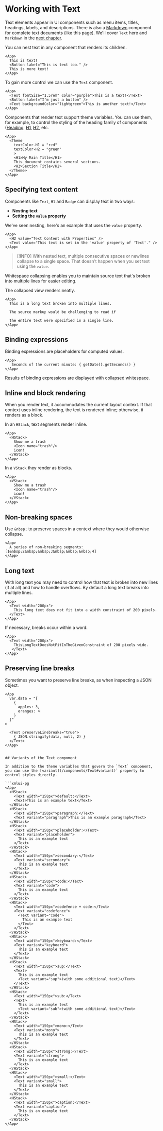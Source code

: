 # Working with Text

Text elements appear in UI components such as menu items, titles, headings, labels, and descriptions. There is also a [Markdown](/components/Markdown) component for complete text documents (like this page). We'll cover `Text` here and `Markdown` in the [next chapter](/workingWithMarkdown).

You can nest text in any component that renders its children.


```xmlui-pg display
<App>
  This is text!
  <Button label="This is text too." />
  This is more text!
</App>
```

To gain more control we can use the  `Text` component.

```xmlui-pg display
<App>
  <Text fontSize="1.5rem" color="purple">This is a text!</Text>
  <Button label="I'm just a button" />
  <Text backgroundColor="lightgreen">This is another text!</Text>
</App>
```

Components that render text support theme variables. You can use them, for example, to control the styling of the heading family of components ([Heading](/components/Heading), [H1](/components/H1), [H2](/components/H2), etc.
</Callout>


```xmlui-pg display
<App>
  <Theme
    textColor-H1 = "red"
    textColor-H2 = "green"
    >
    <H1>My Main Title</H1>
    This document contains several sections.
    <H2>Section Title</H2>
  </Theme>
</App>
```

## Specifying text content

Components like `Text`, `H1` and `Badge` can display text in two ways:

- **Nesting text**
- **Setting the `value` property**

We've seen nesting, here's an example that uses the `value` property.

```xmlui-pg display
<App>
  <H2 value="Text Content with Properties" />
  <Text value="This text is set in the 'value' property of 'Text'." />
</App>
```

>[!INFO]
> With nested text, multiple consecutive spaces or newlines collapse to a single space. That doesn't happen when you set text using the `value`.

Whitespace collapsing enables you to maintain source text that's broken into multiple lines for easier editing.


The collapsed view renders neatly.

```xmlui-pg display
<App>
  This is a long text broken into multiple lines.

  The source markup would be challenging to read if

  the entire text were specified in a single line.
</App>
```


## Binding expressions

Binding expressions are placeholders for computed values.


```xmlui-pg display name="Try the reset button!"
<App>
   Seconds of the current minute: { getDate().getSeconds() }
</App>
```

Results of binding expressions are displayed with collapsed whitespace.


## Inline and block rendering

When you render text, it accommodates the current layout context. If that context uses inline rendering, the text is rendered inline; otherwise, it renders as a block.

In an `HStack`, text segments render inline.

```xmlui-pg copy display
<App>
  <HStack>
    Show me a trash
    <Icon name="trash"/>
    icon!
  </HStack>
</App>
```



In a `VStack` they render as blocks.

```xmlui-pg copy display
<App>
  <VStack>
    Show me a trash
    <Icon name="trash"/>
    icon!
  </VStack>
</App>
```

## Non-breaking spaces

Use `&nbsp;` to preserve spaces in a context where they would otherwise collapse.

```xmlui-pg copy display
<App>
  A series of non-breaking segments: [1&nbsp;2&nbsp;&nbsp;3&nbsp;&nbsp;&nbsp;4]
</App>
```


## Long text

With long text you may need to control how that text is broken into new lines (if at all) and how to handle overflows. By default a long text breaks into multiple lines.

```xmlui-pg copy display
<App>
  <Text width="200px">
    This long text does not fit into a width constraint of 200 pixels.
  </Text>
</App>
```

If necessary, breaks occur within a word.

```xmlui-pg copy display
<App>
  <Text width="200px">
    ThisLongTextDoesNotFitInTheGivenConstraint of 200 pixels wide.
   </Text>
</App>
```

## Preserving line breaks

Sometimes you want to preserve line breaks, as when inspecting a JSON object.

```xmlui-pg copy display
<App
  var.data = "{
    {
      apples: 3,
      oranges: 4
    }
  }"
>

  <Text preserveLinebreaks="true">
    { JSON.stringify(data, null, 2) }
  </Text>
</App>
```
```

## Variants of the Text component

In addition to the theme variables that govern the `Text` component, you can use the [variant](/components/Text#variant)` property to control styles directly.

```xmlui-pg
<App>
  <HStack>
    <Text width="150px">default:</Text>
    <Text>This is an example text</Text>
  </HStack>
  <HStack>
    <Text width="150px">paragraph:</Text>
    <Text variant="paragraph">This is an example paragraph</Text>
  </HStack>
  <HStack>
    <Text width="150px">placeholder:</Text>
    <Text variant="placeholder">
      This is an example text
    </Text>
  </HStack>
  <HStack>
    <Text width="150px">secondary:</Text>
    <Text variant="secondary">
      This is an example text
    </Text>
  </HStack>
  <HStack>
    <Text width="150px">code:</Text>
    <Text variant="code">
      This is an example text
    </Text>
  </HStack>
  <HStack>
    <Text width="150px">codefence + code:</Text>
    <Text variant="codefence">
      <Text variant="code">
        This is an example text
      </Text>
    </Text>
  </HStack>
  <HStack>
    <Text width="150px">keyboard:</Text>
    <Text variant="keyboard">
      This is an example text
    </Text>
  </HStack>
  <HStack>
    <Text width="150px">sup:</Text>
    <Text>
      This is an example text
      <Text variant="sup">(with some additional text)</Text>
    </Text>
  </HStack>
  <HStack>
    <Text width="150px">sub:</Text>
    <Text>
      This is an example text
      <Text variant="sub">(with some additional text)</Text>
    </Text>
  </HStack>
  <HStack>
    <Text width="150px">mono:</Text>
    <Text variant="mono">
      This is an example text
    </Text>
  </HStack>
  <HStack>
    <Text width="150px">strong:</Text>
    <Text variant="strong">
      This is an example text
    </Text>
  </HStack>
  <HStack>
    <Text width="150px">small:</Text>
    <Text variant="small">
      This is an example text
    </Text>
  </HStack>
  <HStack>
    <Text width="150px">caption:</Text>
    <Text variant="caption">
      This is an example text
    </Text>
  </HStack>
</App>
```

